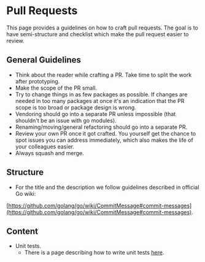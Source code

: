 # Pull Requests

This page provides a guidelines on how to craft pull requests. The goal is to have semi-structure and checklist which make the pull request easier to review.

## General Guidelines

- Think about the reader while crafting a PR. Take time to split the work after prototyping.
- Make the scope of the PR small.
- Try to change things in as few packages as possible. If changes are needed in too many packages at once it's an indication that the PR scope is too broad or package design is wrong.
- Vendoring should go into a separate PR unless impossible (that shouldn't be an issue with go modules).
- Renaming/moving/general refactoring should go into a separate PR.
- Review your own PR once it got crafted. You yourself get the chance to spot issues you can address immediately, which also makes the life of your colleagues easier.
- Always squash and merge.

## Structure

- For the title and the description we follow guidelines described in official Go wiki:

[https://github.com/golang/go/wiki/CommitMessage#commit-messages](https://github.com/golang/go/wiki/CommitMessage#commit-messages).

## Content

- Unit tests.
    - There is a page describing how to write unit tests [here](../go/unit_tests.md).
